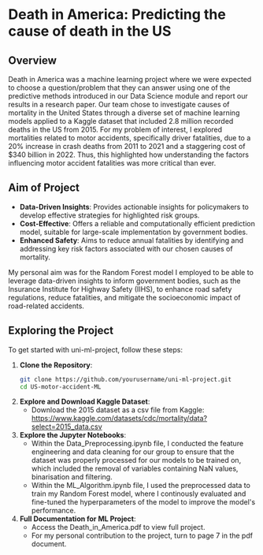 # Death in America: Predicting the cause of death in the US

## Overview

Death in America was a machine learning project where we were expected to choose a question/problem that they can answer using one of the predictive methods introduced in our Data Science module and report our results in a research paper. Our team chose to investigate causes of mortality in the United States through a diverse set of machine learning models applied to a Kaggle dataset that included 2.8 million recorded deaths in the US from 2015. For my problem of interest, I explored mortalities related to motor accidents, specifically driver fatalities, due to a 20% increase in crash deaths from 2011 to 2021 and a staggering cost of $340 billion in 2022. Thus, this highlighted how understanding the factors influencing motor accident fatalities was more critical than ever.

## Aim of Project

- **Data-Driven Insights**: Provides actionable insights for policymakers to develop effective strategies for highlighted risk groups.
- **Cost-Effective**: Offers a reliable and computationally efficient prediction model, suitable for large-scale implementation by government bodies.
- **Enhanced Safety**: Aims to reduce annual fatalities by identifying and addressing key risk factors associated with our chosen causes of mortality.

My personal aim was for the Random Forest model I employed to be able to leverage data-driven insights to inform government bodies, such as the Insurance Institute for Highway Safety (IIHS), to enhance road safety regulations, reduce fatalities, and mitigate the socioeconomic impact of road-related accidents.

## Exploring the Project

To get started with uni-ml-project, follow these steps:

1. **Clone the Repository**: 
   ```bash
   git clone https://github.com/yourusername/uni-ml-project.git
   cd US-motor-accident-ML
   ```
2. **Explore and Download Kaggle Dataset**:
   - Download the 2015 dataset as a csv file from Kaggle: https://www.kaggle.com/datasets/cdc/mortality/data?select=2015_data.csv
3. **Explore the Jupyter Notebooks**:
   - Within the Data_Preprocessing.ipynb file, I conducted the feature engineering and data cleaning for our group to ensure that the dataset was properly processed for our models to be trained on, which included the removal of variables containing NaN values, binarisation and filtering.
   - Within the ML_Algorithm.ipynb file, I used the preprocessed data to train my Random Forest model, where I continously evaluated and fine-tuned the hyperparameters of the model to improve the model's performance.
4. **Full Documentation for ML Project**:
   - Access the Death_in_America.pdf to view full project.
   - For my personal contribution to the project, turn to page 7 in the pdf document.
